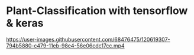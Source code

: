# Plant-Classification with tensorflow & keras
https://user-images.githubusercontent.com/68476475/120619307-794b5880-c479-11eb-98e4-56e06cdc17cc.mp4


